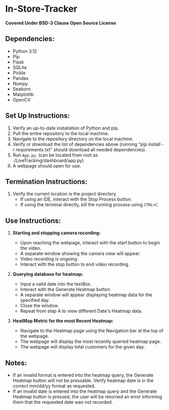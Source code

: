 # In-Store-Tracker

**Covered Under BSD-3 Clause Open Source License**

## Dependencies:
- Python 3.12
- Pip
- Flask
- SQLite
- Pickle
- Pandas
- Numpy
- Seaborn
- Matplotlib
- OpenCV

## Set Up Instructions:
1. Verify an up-to-date installation of Python and pip.
2. Pull the entire repository to the local machine.
3. Navigate to the repository directory on the local machine.
4. Verify or download the list of dependencies above (running "pip install -r requirements.txt" should download all needed dependencies).
5. Run `App.py`. (can be located from root as ./LiveTracking/dashboard/app.py)
6. A webpage should open for use.

## Termination Instructions:
1. Verify the current location is the project directory.
   - If using an IDE, interact with the Stop Process button.
   - If using the terminal directly, kill the running process using `CTRL+C`.

## Use Instructions:

1. **Starting and stopping camera recording:**
   - Upon reaching the webpage, interact with the start button to begin the video.
   - A separate window showing the camera view will appear.
   - Video recording is ongoing.
   - Interact with the stop button to end video recording.

2. **Querying database for heatmap:**
   - Input a valid date into the textBox.
   - Interact with the Generate Heatmap button.
   - A separate window will appear displaying heatmap data for the specified day.
   - Close the window.
   - Repeat from step A to view different Date's Heatmap data.

3. **HeatMap Metric for the most Recent Heatmap:**
   - Navigate to the Heatmap page using the Navigation bar at the top of the webpage.
   - The webpage will display the most recently queried heatmap page.
   - The webpage will display total customers for the given day.

## Notes:
- If an invalid format is entered into the heatmap query, the Generate Heatmap button will not be pressable. Verify heatmap date is in the correct mm/dd/yy format as requested.
- If an invalid date is entered into the heatmap query and the Generate Heatmap button is pressed, the user will be returned an error informing them that the requested date was not recorded.
